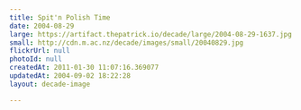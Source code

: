 ```yaml
---
title: Spit'n Polish Time
date: 2004-08-29
large: https://artifact.thepatrick.io/decade/large/2004-08-29-1637.jpg
small: http://cdn.m.ac.nz/decade/images/small/20040829.jpg
flickrUrl: null
photoId: null
createdAt: 2011-01-30 11:07:16.369077
updatedAt: 2004-09-02 18:22:28
layout: decade-image

---
```


